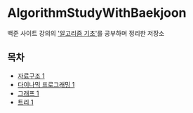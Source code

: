 # AlgorithmStudyWithBaekjoon
백준 사이트 강의의 ['알고리즘 기초'](https://code.plus/course/4)를 공부하며 정리한 저장소

## 목차
- [자료구조 1](https://github.com/HelloWoori/AlgorithmStudyWithBaekjoon/tree/master/DataStructure)
- [다이나믹 프로그래밍 1](https://github.com/HelloWoori/AlgorithmStudyWithBaekjoon/tree/master/DynamicProgramming)
- [그래프 1](https://github.com/HelloWoori/AlgorithmStudyWithBaekjoon/tree/master/Graph)
- [트리 1](https://github.com/HelloWoori/AlgorithmStudyWithBaekjoon/tree/master/Tree)
